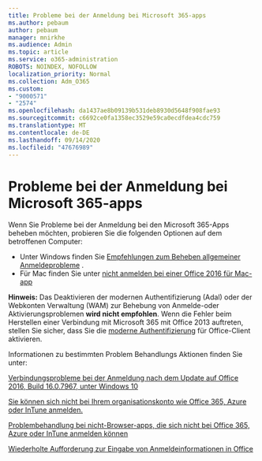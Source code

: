```yaml
---
title: Probleme bei der Anmeldung bei Microsoft 365-apps
ms.author: pebaum
author: pebaum
manager: mnirkhe
ms.audience: Admin
ms.topic: article
ms.service: o365-administration
ROBOTS: NOINDEX, NOFOLLOW
localization_priority: Normal
ms.collection: Adm_O365
ms.custom:
- "9000571"
- "2574"
ms.openlocfilehash: da1437ae8b09139b531deb8930d5648f908fae93
ms.sourcegitcommit: c6692ce0fa1358ec3529e59ca0ecdfdea4cdc759
ms.translationtype: MT
ms.contentlocale: de-DE
ms.lasthandoff: 09/14/2020
ms.locfileid: "47676989"
---
```

# <a name="issues-signing-into-microsoft-365-apps"></a>Probleme bei der Anmeldung bei Microsoft 365-apps

Wenn Sie Probleme bei der Anmeldung bei den Microsoft 365-Apps beheben möchten, probieren Sie die folgenden Optionen auf dem betroffenen Computer:  

- Unter Windows finden Sie [Empfehlungen zum Beheben allgemeiner Anmeldeprobleme](https://docs.microsoft.com/office365/troubleshoot/administration/disabling-adal-wam-not-recommended#recommendations-on-resolving-common-sign-in-issues) .
- Für Mac finden Sie unter  [nicht anmelden bei einer Office 2016 für Mac-app](https://docs.microsoft.com/office365/troubleshoot/authentication/sign-in-to-office-2016-for-mac-fail)

**Hinweis:** Das Deaktivieren der modernen Authentifizierung (Adal) oder der Webkonten Verwaltung (WAM) zur Behebung von Anmelde-oder Aktivierungsproblemen  **wird nicht empfohlen**. Wenn die Fehler beim Herstellen einer Verbindung mit Microsoft 365 mit Office 2013 auftreten, stellen Sie sicher, dass Sie die [moderne Authentifizierung](https://docs.microsoft.com/microsoft-365/admin/security-and-compliance/enable-modern-authentication)  für Office-Client aktivieren.

Informationen zu bestimmten Problem Behandlungs Aktionen finden Sie unter:

[Verbindungsprobleme bei der Anmeldung nach dem Update auf Office 2016, Build 16.0.7967, unter Windows 10](https://docs.microsoft.com/office365/troubleshoot/administration/connection-issue-when-sign-in-office-2016)  

[Sie können sich nicht bei Ihrem organisationskonto wie Office 365, Azure oder InTune anmelden.](https://docs.microsoft.com/office365/troubleshoot/authentication/sign-in-to-office-365-azure-intune)

[Problembehandlung bei nicht-Browser-apps, die sich nicht bei Office 365, Azure oder InTune anmelden können](https://support.office.com/article/how-to-troubleshoot-non-browser-apps-that-can-t-sign-in-to-office-365-azure-or-intune-3ba1b268-66f6-462c-b0e5-070f5c2603c1?ui=en-US&rs=en-US&ad=US)

[Wiederholte Aufforderung zur Eingabe von Anmeldeinformationen in Office](https://docs.microsoft.com/office365/troubleshoot/authentication/access-denied-when-connect-to-office-365)